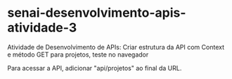 # senai-desenvolvimento-apis-atividade-3
Atividade de Desenvolvimento de APIs: Criar estrutura da API com Context e método GET para projetos, teste no navegador

Para acessar a API, adicionar "api/projetos" ao final da URL.
